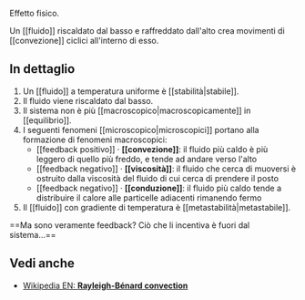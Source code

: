 Effetto fisico.

Un [[fluido]] riscaldato dal basso e raffreddato dall'alto crea movimenti di [[convezione]] ciclici all'interno di esso.

## In dettaglio

1. Un [[fluido]] a temperatura uniforme è [[stabilità|stabile]].
2. Il fluido viene riscaldato dal basso.
3. Il sistema non è più [[macroscopico|macroscopicamente]] in [[equilibrio]].
4. I seguenti fenomeni [[microscopico|microscopici]] portano alla formazione di fenomeni macroscopici:
	+ [[feedback positivo]] · **[[convezione]]**: il fluido più caldo è più leggero di quello più freddo, e tende ad andare verso l'alto
	- [[feedback negativo]] · **[[viscosità]]**: il fluido che cerca di muoversi è ostruito dalla viscosità del fluido di cui cerca di prendere il posto
	- [[feedback negativo]] · **[[conduzione]]**: il fluido più caldo tende a distribuire il calore alle particelle adiacenti rimanendo fermo
5. Il [[fluido]] con gradiente di temperatura è [[metastabilità|metastabile]].

==Ma sono veramente feedback? Ciò che li incentiva è fuori dal sistema...==

## Vedi anche

- [Wikipedia EN: **Rayleigh-Bénard convection**](https://en.wikipedia.org/wiki/Rayleigh%E2%80%93B%C3%A9nard_convection)